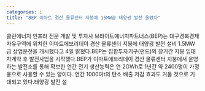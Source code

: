 ```yaml
---
categories: i
title: "BEP 이마트 경산 물류센터 지붕에 15MW급 태양광 발전 올렸다"
---
```

클린에너지 인프라 전문 개발 및 투자사 브라이트에너지파트너스(BEP)는 대구경북경제자유구역에 위치한 이마트에브리데이 경산 물류센터 지붕에 태양광 발전 설비 1.5MW급 상업운전을 개시했다고 4일 밝혔다.BEP는 집합투자기구(펀드)와 장기간 지붕 임대차계약 후 발전사업을 시작했다.BEP가 이마트에브리데이 경산 물류센터 지붕에서 운영하는 발전소를 통해 확보한 연간 전기 생산능력은 연 2GWh로 1년간 약 2400명이 가정용으로 사용할 수 있는 양이다. 연간 1000여t의 탄소 배출 저감 효과도 거둘 것으로 기대되고 있다.태양광 발전 설